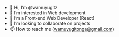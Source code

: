 - 👋 Hi, I’m @wamuyugitz
- 👀 I’m interested in Web development
- 🌱 I’m a Front-end Web Developer (React)
- 💞️ I’m looking to collaborate on projects
- 📫 How to reach me (wamuyugitonga@gmail.com)

<!---
wamuyugitz/wamuyugitz is a ✨ special ✨ repository because its `README.md` (this file) appears on your GitHub profile.
You can click the Preview link to take a look at your changes.
--->
